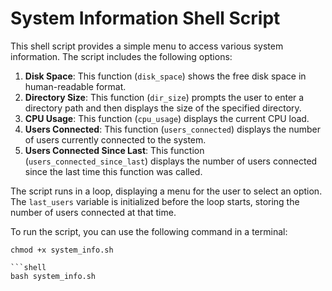 
# System Information Shell Script

This shell script provides a simple menu to access various system information. The script includes the following options:

1. **Disk Space**: This function (`disk_space`) shows the free disk space in human-readable format.
2. **Directory Size**: This function (`dir_size`) prompts the user to enter a directory path and then displays the size of the specified directory.
3. **CPU Usage**: This function (`cpu_usage`) displays the current CPU load.
4. **Users Connected**: This function (`users_connected`) displays the number of users currently connected to the system.
5. **Users Connected Since Last**: This function (`users_connected_since_last`) displays the number of users connected since the last time this function was called.

The script runs in a loop, displaying a menu for the user to select an option. The `last_users` variable is initialized before the loop starts, storing the number of users connected at that time.

To run the script, you can use the following command in a terminal:

```shell
chmod +x system_info.sh

```shell
bash system_info.sh